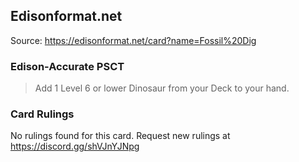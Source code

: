 
## Edisonformat.net

Source: https://edisonformat.net/card?name=Fossil%20Dig

### Edison-Accurate PSCT

> Add 1 Level 6 or lower Dinosaur from your Deck to your hand.

### Card Rulings

No rulings found for this card. Request new rulings at https://discord.gg/shVJnYJNpg
            